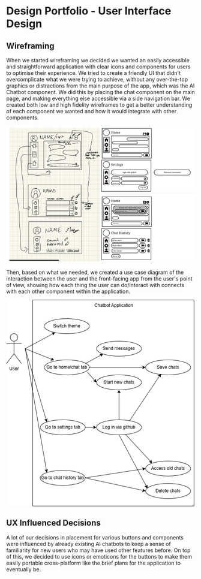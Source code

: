 # Design Portfolio - User Interface Design

## Wireframing

When we started wireframing we decided we wanted an easily accessible and straightforward application with clear icons and components for users to optimise their experience. We tried to create a friendly UI that didn't overcomplicate what we were trying to achieve, without any over-the-top graphics or distractions from the main purpose of the app, which was the AI Chatbot component. We did this by placing the chat component on the main page, and making everything else accessible via a side navigation bar. We created both low and high fidelity wireframes to get a better understanding of each component we wanted and how it would integrate with other components.

![wireframing](diagrams/wireframing.png)

Then, based on what we needed, we created a use case diagram of the interaction between the user and the front-facing app from the user's point of view, showing how each thing the user can do/interact with connects with each other component within the application.

![front-end-use-case](diagrams/UI-use-case.drawio.png)



## UX Influenced Decisions

A lot of our decisions in placement for various buttons and components were influenced by already existing AI chatbots to keep a sense of familiarity for new users who may have used other features before. On top of this, we decided to use icons or emoticons for the buttons to make them easily portable cross-platform like the brief plans for the application to eventually be.
